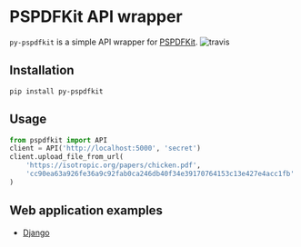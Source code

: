 # PSPDFKit API wrapper
`py-pspdfkit` is a simple API wrapper for [PSPDFKit](https://pspdfkit.com/). ![travis](https://api.travis-ci.org/tizz98/py-pspdfkit.svg?branch=master)

## Installation
`pip install py-pspdfkit`

## Usage
```python
from pspdfkit import API
client = API('http://localhost:5000', 'secret')
client.upload_file_from_url(
    'https://isotropic.org/papers/chicken.pdf',
    'cc90ea63a926fe36a9c92fab0ca246db40f34e39170764153c13e427e4acc1fb'
)
```

## Web application examples

- [Django](https://github.com/tizz98/pspdfkit-server-example-django)
